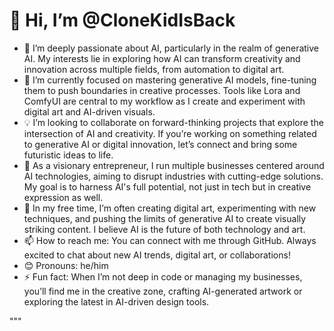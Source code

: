 # 👋 Hi, I’m @CloneKidIsBack

- 👀 I’m deeply passionate about AI, particularly in the realm of generative AI. My interests lie in exploring how AI can transform creativity and innovation across multiple fields, from automation to digital art.
- 🌱 I’m currently focused on mastering generative AI models, fine-tuning them to push boundaries in creative processes. Tools like Lora and ComfyUI are central to my workflow as I create and experiment with digital art and AI-driven visuals.
- 💡 I’m looking to collaborate on forward-thinking projects that explore the intersection of AI and creativity. If you’re working on something related to generative AI or digital innovation, let’s connect and bring some futuristic ideas to life.
- 💼 As a visionary entrepreneur, I run multiple businesses centered around AI technologies, aiming to disrupt industries with cutting-edge solutions. My goal is to harness AI's full potential, not just in tech but in creative expression as well.
- 🎨 In my free time, I’m often creating digital art, experimenting with new techniques, and pushing the limits of generative AI to create visually striking content. I believe AI is the future of both technology and art.
- 📫 How to reach me: You can connect with me through GitHub. Always excited to chat about new AI trends, digital art, or collaborations!
- 😊 Pronouns: he/him
- ⚡ Fun fact: When I’m not deep in code or managing my businesses, you’ll find me in the creative zone, crafting AI-generated artwork or exploring the latest in AI-driven design tools.

<!---
ClonekidIsBack/ClonekidIsBack is a ✨ special ✨ repository because its `README.md` (this file) appears on your GitHub profile.
You can click the Preview link to take a look at your changes.
--->
"""
